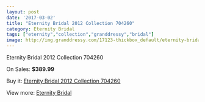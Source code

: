 ```yaml
---
layout: post
date: '2017-03-02'
title: "Eternity Bridal 2012 Collection 704260"
category: Eternity Bridal
tags: ["eternity","collection","granddressy","bridal"]
image: http://img.granddressy.com/17123-thickbox_default/eternity-bridal-2012-collection-704260.jpg
---
```

Eternity Bridal 2012 Collection 704260

On Sales: **$389.99**
<a href="https://www.granddressy.com/en/eternity-bridal/16125-eternity-bridal-2012-collection-704260.html"><amp-img layout="responsive" width="600" height="600" src="//img.granddressy.com/17123-thickbox_default/eternity-bridal-2012-collection-704260.jpg" alt="Eternity Bridal 2012 Collection 704260 0" /></a>

Buy it: [Eternity Bridal 2012 Collection 704260](https://www.granddressy.com/en/eternity-bridal/16125-eternity-bridal-2012-collection-704260.html "Eternity Bridal 2012 Collection 704260")

View more: [Eternity Bridal](https://www.granddressy.com/en/288-eternity-bridal "Eternity Bridal")